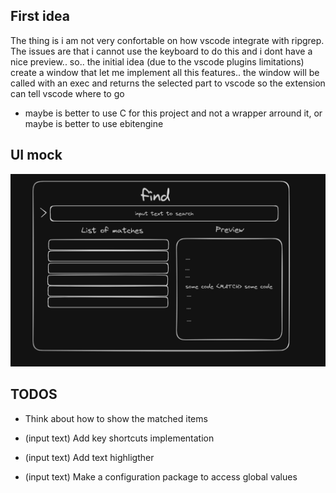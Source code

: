 ## First idea
The thing is i am not very confortable on how vscode integrate with ripgrep. The issues are that i cannot use the keyboard to do this and i dont have a nice preview.. so.. the initial idea (due to the vscode plugins limitations) create a window that let me implement all this features.. the window will be called with an exec and returns the selected part to vscode so the extension can tell vscode where to go 

- maybe is better to use C for this project and not a wrapper arround it, or maybe is better to use ebitengine


## UI mock
![Alt text](ui_mock.png)

## TODOS
- Think about how to show the matched items 

- (input text) Add key shortcuts implementation
- (input text) Add text highligther
- (input text) Make a configuration package to access global values
